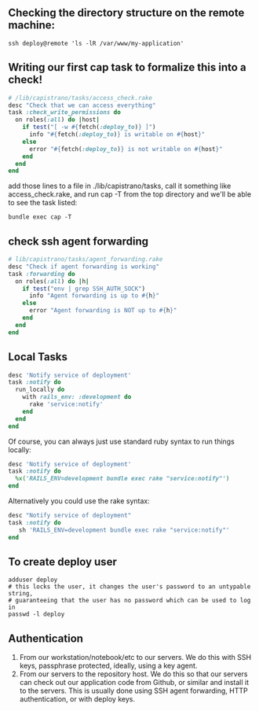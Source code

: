 Checking the directory structure on the remote machine:
---
```shell
ssh deploy@remote 'ls -lR /var/www/my-application'
```
Writing our first cap task to formalize this into a check!
---
```ruby
# /lib/capistrano/tasks/access_check.rake
desc "Check that we can access everything"
task :check_write_permissions do
  on roles(:all) do |host|
    if test("[ -w #{fetch(:deploy_to)} ]")
      info "#{fetch(:deploy_to)} is writable on #{host}"
    else
      error "#{fetch(:deploy_to)} is not writable on #{host}"
    end
  end
end
```
add those lines to a file in ./lib/capistrano/tasks, call it something like access_check.rake, and run cap -T from the top directory and we'll be able to see the task listed:

```
bundle exec cap -T
```

check ssh agent forwarding
---
```ruby
# lib/capistrano/tasks/agent_forwarding.rake
desc "Check if agent forwarding is working"
task :forwarding do
  on roles(:all) do |h|
    if test("env | grep SSH_AUTH_SOCK")
      info "Agent forwarding is up to #{h}"
    else
      error "Agent forwarding is NOT up to #{h}"
    end
  end
end
```

Local Tasks
---
```ruby
desc 'Notify service of deployment'
task :notify do
  run_locally do
    with rails_env: :development do
      rake 'service:notify'
    end
  end
end
```
Of course, you can always just use standard ruby syntax to run things locally:
```ruby
desc 'Notify service of deployment'
task :notify do
  %x('RAILS_ENV=development bundle exec rake "service:notify"')
end
```
Alternatively you could use the rake syntax:
```ruby
desc "Notify service of deployment"
task :notify do
   sh 'RAILS_ENV=development bundle exec rake "service:notify"'
end
```

To create deploy user
---
```shell
adduser deploy
# this locks the user, it changes the user's password to an untypable string, 
# guaranteeing that the user has no password which can be used to log in
passwd -l deploy
```

Authentication
---
1. From our workstation/notebook/etc to our servers. We do this with SSH keys, passphrase protected, ideally, using a key agent.
2. From our servers to the repository host. We do this so that our servers can check out our application code from Github, or similar and install it to the servers. This is usually done using SSH agent forwarding, HTTP authentication, or with deploy keys.

